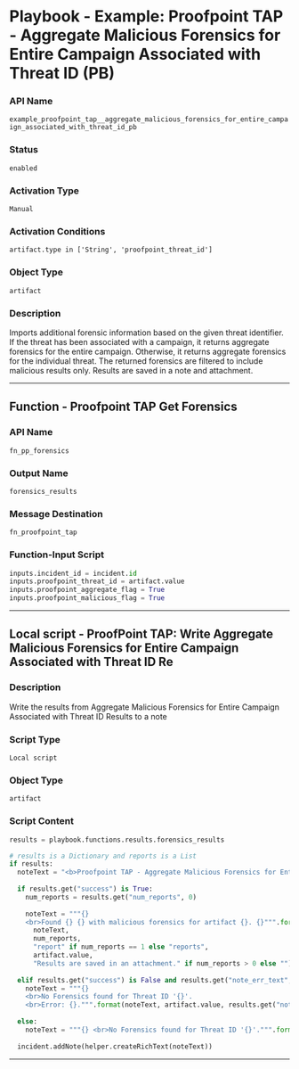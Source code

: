 <!--
    DO NOT MANUALLY EDIT THIS FILE
    THIS FILE IS AUTOMATICALLY GENERATED WITH resilient-sdk codegen
    Generated with resilient-sdk v51.0.5.0.1475
-->

# Playbook - Example: Proofpoint TAP - Aggregate Malicious Forensics for Entire Campaign Associated with Threat ID (PB)

### API Name
`example_proofpoint_tap__aggregate_malicious_forensics_for_entire_campaign_associated_with_threat_id_pb`

### Status
`enabled`

### Activation Type
`Manual`

### Activation Conditions
`artifact.type in ['String', 'proofpoint_threat_id']`

### Object Type
`artifact`

### Description
Imports additional forensic information based on the given threat identifier. If the threat has been associated with a campaign, it returns aggregate forensics for the entire campaign. Otherwise, it returns aggregate forensics for the individual threat. The returned forensics are filtered to include malicious results only. Results are saved in a note and attachment.


---
## Function - Proofpoint TAP Get Forensics

### API Name
`fn_pp_forensics`

### Output Name
`forensics_results`

### Message Destination
`fn_proofpoint_tap`

### Function-Input Script
```python
inputs.incident_id = incident.id
inputs.proofpoint_threat_id = artifact.value
inputs.proofpoint_aggregate_flag = True
inputs.proofpoint_malicious_flag = True
```

---

## Local script - ProofPoint TAP: Write Aggregate Malicious Forensics for Entire Campaign Associated with Threat ID Re

### Description
Write the results from Aggregate Malicious Forensics for Entire Campaign Associated with Threat ID Results to a note

### Script Type
`Local script`

### Object Type
`artifact`

### Script Content
```python
results = playbook.functions.results.forensics_results

# results is a Dictionary and reports is a List
if results:
  noteText = "<b>Proofpoint TAP - Aggregate Malicious Forensics for Entire Campaign Associated with Threat ID Results:</b>"
  
  if results.get("success") is True:
    num_reports = results.get("num_reports", 0)
    
    noteText = """{}
    <br>Found {} {} with malicious forensics for artifact {}. {}""".format(
      noteText,
      num_reports,
      "report" if num_reports == 1 else "reports",
      artifact.value,
      "Results are saved in an attachment." if num_reports > 0 else "")
  
  elif results.get("success") is False and results.get("note_err_text", None) is not None:
    noteText = """{} 
    <br>No Forensics found for Threat ID '{}'. 
    <br>Error: {}.""".format(noteText, artifact.value, results.get("note_err_text"))
  
  else:
    noteText = """{} <br>No Forensics found for Threat ID '{}'.""".format(noteText, artifact.value)
  
  incident.addNote(helper.createRichText(noteText))
```

---

